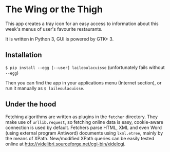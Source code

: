 # The Wing or the Thigh

This app creates a tray icon for an easy access to information
about this week's menus of user's favourite restaurants.

It is written in Python 3, GUI is powered by GTK+ 3.

## Installation

`$ pip install --egg [--user] laileoulacuisse`
(unfortunately fails without `--egg`)

Then you can find the app in your applications menu (Internet section),
or run it manually as `$ laileoulacuisse`.

## Under the hood

Fetching algorithms are written as plugins in the `fetcher` directory.
They make use of `urllib.request`, so fetching online data is easy,
cookie-aware connection is used by default.
Fetchers parse HTML, XML and even Word (using external program Antiword)
documents using `lxml.etree`, mainly by the means of XPath.
New/modified XPath queries can be easily tested online at
http://videlibri.sourceforge.net/cgi-bin/xidelcgi.
